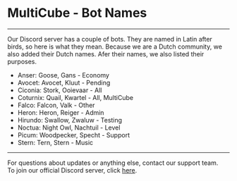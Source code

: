 # MultiCube - Bot Names

----------------------------------------

Our Discord server has a couple of bots. They are named in Latin after birds, so here is what they mean. Because we are a Dutch community, we also added their Dutch names. Afer their names, we also listed their purposes.

- Anser: Goose, Gans - Economy
- Avocet: Avocet, Kluut - Pending
- Ciconia: Stork, Ooievaar - All
- Coturnix: Quail, Kwartel - All, MultiCube
- Falco: Falcon, Valk - Other
- Heron: Heron, Reiger - Admin
- Hirundo: Swallow, Zwaluw - Testing
- Noctua: Night Owl, Nachtuil - Level
- Picum: Woodpecker, Specht - Support
- Stern: Tern, Stern - Music

----------------------------------------

For questions about updates or anything else, contact our support team.<br/>
To join our official Discord server, click [here](https://discord.gg/VSE75WkgFM).<br/>
